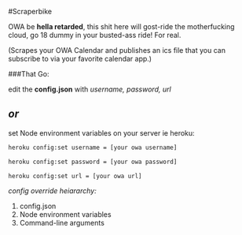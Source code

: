 #Scraperbike

OWA be **hella retarded**, this shit here will gost-ride the motherfucking cloud, go 18 dummy in your busted-ass ride! For real.

(Scrapes your OWA Calendar and publishes an ics file that you can subscribe to via your favorite calendar app.)


###That Go:

edit the **config.json** with *username, password, url*

## *or*

set Node environment variables on your server ie heroku:

```bash
heroku config:set username = [your owa username]
```

```bash
heroku config:set password = [your owa password]
```

```bash
heroku config:set url = [your owa url]
```

*config override heiararchy:*
1. config.json
2. Node environment variables
3. Command-line arguments